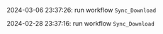 2024-03-06 23:37:26: run workflow `Sync_Download` 

2024-02-28 23:37:16: run workflow `Sync_Download` 


